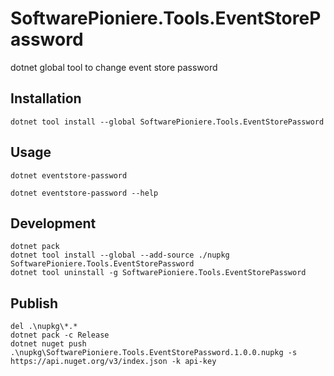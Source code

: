 # SoftwarePioniere.Tools.EventStorePassword

dotnet global tool to change event store password

## Installation

```
dotnet tool install --global SoftwarePioniere.Tools.EventStorePassword
```

## Usage

```
dotnet eventstore-password 

dotnet eventstore-password --help
```

## Development

```
dotnet pack
dotnet tool install --global --add-source ./nupkg SoftwarePioniere.Tools.EventStorePassword
dotnet tool uninstall -g SoftwarePioniere.Tools.EventStorePassword
```

## Publish

```
del .\nupkg\*.*
dotnet pack -c Release
dotnet nuget push .\nupkg\SoftwarePioniere.Tools.EventStorePassword.1.0.0.nupkg -s https://api.nuget.org/v3/index.json -k api-key
```

